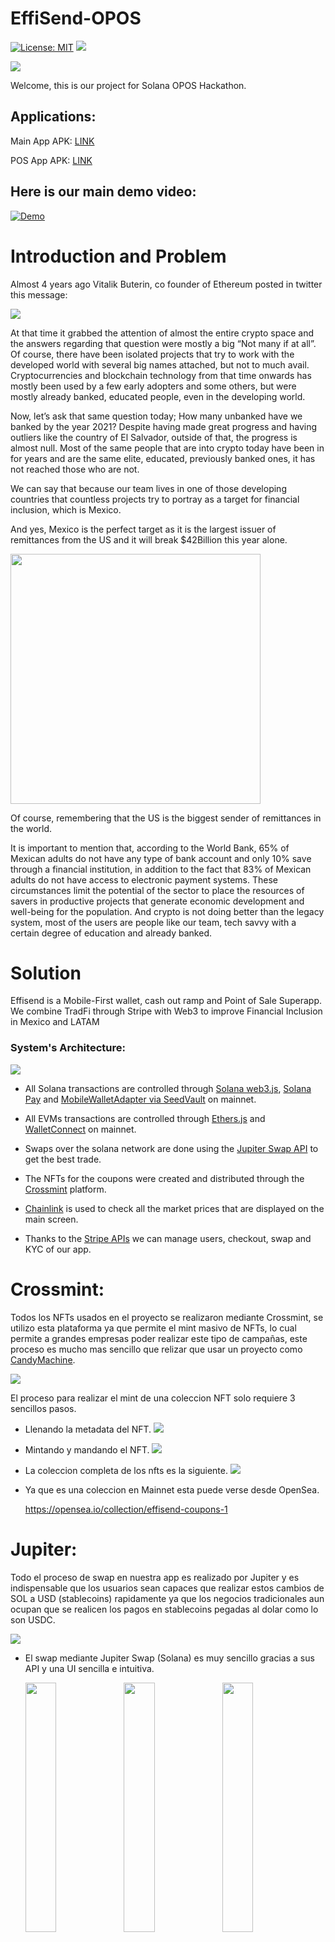 # EffiSend-OPOS
 
[![License: MIT](https://img.shields.io/badge/License-MIT-yellow.svg)](./LICENSE) [<img src="https://img.shields.io/badge/View-Video-red">](pending)

<img src="https://i.ibb.co/52MCK0x/logo-Splash.png">

Welcome, this is our project for Solana OPOS Hackathon.

## Applications:

Main App APK: [LINK](./EffiSend_APK/app-release.apk)

POS App APK: [LINK](./EffiSendPOS_APK/app-release.apk)

## Here is our main demo video: 

[![Demo](https://i.ibb.co/g4W3ypx/image.png)](pending)

# Introduction and Problem

Almost 4 years ago Vitalik Buterin, co founder of Ethereum posted in twitter this message:

<img src="https://i.ibb.co/ggfZWPD/vitalik.png">

At that time it grabbed the attention of almost the entire crypto space and the answers regarding that question were mostly a big “Not many if at all”. Of course, there have been isolated projects that try to work with the developed world with several big names attached, but not to much avail. Cryptocurrencies and blockchain technology from that time onwards has mostly been used by a few early adopters and some others, but were mostly already banked, educated people, even in the developing world. 

Now, let’s ask that same question today; How many unbanked have we banked by the year 2021? Despite having made great progress and having outliers like the country of El Salvador, outside of that, the progress is almost null. Most of the same people that are into crypto today have been in for years and are the same elite, educated, previously banked ones, it has not reached those who are not.   

We can say that because our team lives in one of those developing countries that countless projects try to portray as a target for financial inclusion, which is Mexico. 

And yes, Mexico is the perfect target as it is the largest issuer of remittances from the US and it will break $42Billion this year alone.  

<img src="https://cdn.howmuch.net/articles/outgoing-remittances-usa-final-8374.jpg" width="400">


Of course, remembering that the US is the biggest sender of remittances in the world.

It is important to mention that, according to the World Bank, 65% of Mexican adults do not have any type of bank account and only 10% save through a financial institution, in addition to the fact that 83% of Mexican adults do not have access to electronic payment systems. These circumstances limit the potential of the sector to place the resources of savers in productive projects that generate economic development and well-being for the population. And crypto is not doing better than the legacy system, most of the users are people like our team, tech savvy with a certain degree of education and already banked.


# Solution

Effisend is a Mobile-First wallet, cash out ramp and Point of Sale Superapp. We combine TradFi through Stripe with Web3 to improve Financial Inclusion in Mexico and LATAM

### System's Architecture:

<img src="https://i.ibb.co/NZCvKcY/scheme-4-drawio.png">

- All Solana transactions are controlled through [Solana web3.js](https://solana-labs.github.io/solana-web3.js/), [Solana Pay](https://www.npmjs.com/package/@solana/pay) and [MobileWalletAdapter via SeedVault](https://github.com/solana-mobile/mobile-wallet-adapter) on mainnet.

- All EVMs transactions are controlled through [Ethers.js](https://docs.ethers.org/v5/) and [WalletConnect](https://docs.walletconnect.com/2.0/) on mainnet.

- Swaps over the solana network are done using the [Jupiter Swap API](https://station.jup.ag/docs/apis/swap-api) to get the best trade.

- The NFTs for the coupons were created and distributed through the [Crossmint](https://www.crossmint.com/) platform.

- [Chainlink](https://data.chain.link/) is used to check all the market prices that are displayed on the main screen.

- Thanks to the [Stripe APIs](https://stripe.com/docs/api) we can manage users, checkout, swap and KYC of our app.

# Crossmint:

Todos los NFTs usados en el proyecto se realizaron mediante Crossmint, se utilizo esta plataforma ya que permite el mint masivo de NFTs, lo cual permite a grandes empresas poder realizar este tipo de campañas, este proceso es mucho mas sencillo que relizar que usar un proyecto como [CandyMachine](https://docs.metaplex.com/programs/candy-machine).

<img src="https://i.ibb.co/MVgjS6y/image.png">

El proceso para realizar el mint de una coleccion NFT solo requiere 3 sencillos pasos.

  - Llenando la metadata del NFT.
      <img src="https://i.ibb.co/4fvq751/Screenshot-2023-08-19-174150.png">

  -  Mintando y mandando el NFT.
      <img src="https://i.ibb.co/WDFjBHk/Screenshot-2023-08-19-174137.png">

  -  La coleccion completa de los nfts es la siguiente.
      <img src="https://i.ibb.co/bRdF30R/Screenshot-2023-08-19-174314.png">

- Ya que es una coleccion en Mainnet esta puede verse desde OpenSea.

  https://opensea.io/collection/effisend-coupons-1

# Jupiter:

Todo el proceso de swap en nuestra app es realizado por Jupiter y es indispensable que los usuarios sean capaces que realizar estos cambios de SOL a USD (stablecoins) rapidamente ya que los negocios tradicionales aun ocupan que se realicen los pagos en stablecoins pegadas al dolar como lo son USDC.

<img src="https://i.ibb.co/Kxnjhn4/image.png">

- El swap mediante Jupiter Swap (Solana) es muy sencillo gracias a sus API y una UI sencilla e intuitiva.

  <img src="https://i.ibb.co/xMqbTkt/vlcsnap-2023-08-20-19h51m20s255.png" width="32%"> <img src="https://i.ibb.co/YddWM1h/vlcsnap-2023-08-20-19h49m23s883.png" width="32%"> <img src="https://i.ibb.co/B3SmF7y/vlcsnap-2023-08-20-19h49m36s188.png" width="32%"> 

- Los Swaps pueden realizarse nativamente desde la app o usando el seedvault en caso de tenerlo.

  <img src="https://i.ibb.co/vsHg9Vp/vlcsnap-2023-08-20-19h49m42s994.png" width="32%"> <img src="https://i.ibb.co/gZ5HgqB/vlcsnap-2023-08-20-19h49m50s141.png" width="32%"> <img src="https://i.ibb.co/R9yZzV8/vlcsnap-2023-08-20-19h52m26s268.png" width="32%"> 

- Todo el codigo para generar el quote y obtener la transaccion para el swap es la siguiente y su implementacion en codigo es el siguiente [LINK](./EffiSend_RN/src/screens/swapSimple/swapSimple.js).

  - Quote: 

        const myHeaders = new Headers();
        const params = new URLSearchParams();
        const solContract = "So11111111111111111111111111111111111111112";
        const inputMint =
          tokenFrom.contract === "" ? solContract : tokenFrom.contract;
        const outputMint =
          tokenTo.contract === "" ? solContract : tokenTo.contract;
        const mult =
          tokenFrom.contract === ""
            ? LAMPORTS_PER_SOL
            : Math.pow(10, tokenFrom.decimals);
        const amountIn = parseFloat(amount) * mult;
        myHeaders.append("accept", "application/json");
        params.set("inputMint", inputMint);
        params.set("outputMint", outputMint);
        params.set("amount", `${amountIn}`);  
        params.set("swapMode", "ExactIn");  // Exact In Mode
        params.set("slippageBps", "50");    // Set slippage 0.5%
        params.set("feeBps", "30");         // Set 0.3% effisend extra commision fee
        //params.set("onlyDirectRoutes", "false");
        //params.set("asLegacyTransaction", "false");

        const requestOptions = {
          method: "GET",
          headers: myHeaders,
          redirect: "follow",
        };

        fetch(`https://quote-api.jup.ag/v4/quote?${params}`, requestOptions)
          .then((response) => response.json())

  - Get Transaction:

        const myHeaders = new Headers();
        myHeaders.append("accept", "application/json");
        myHeaders.append("Content-Type", "application/json");

        const raw = JSON.stringify({
          route: data,
          userPublicKey: this.context.value.publicKey.toString(),
          wrapUnwrapSOL: true,
          feeAccount: tokenTo.feePubKey, 
        });

        const requestOptions = {
          method: "POST",
          headers: myHeaders,
          body: raw,
          redirect: "follow",
        };

        fetch("https://quote-api.jup.ag/v4/swap", requestOptions)
          .then((response) => response.json())

# Main App Screens:

Nuestra aplicacion esta echa con el fin de ser una wallet sencilla para usuarios nuevos en crypto y poder ofrecer incluso servicios complejos como lo son el swap y pagos mediante solana pay, solo con un par de clics, algunas funciones principales que tenemos son las siguientes.

- Management de crypto assets sobre la red de solana o algunas de las EVMs mas importantes.

  <img src="https://i.ibb.co/6PRpyBm/vlcsnap-2023-08-20-18h04m29s143.png" width="32%"> <img src="https://i.ibb.co/mRt3vr8/Image.png" width="32%"> <img src="https://i.ibb.co/Zzs94JH/vlcsnap-2023-08-20-19h11m34s137.png" width="32%"> 

- Recepcion sencilla de pagos mediante QR, ya sea transferencia directa o mediante servicios como SolanaPay y Wallet Connect.

  <img src="https://i.ibb.co/v3W4QVP/Screenshot-20230820-191642.png" width="32%"> <img src="https://i.ibb.co/sQ7zJFX/Screenshot-20230820-191646.png" width="32%"> <img src="https://i.ibb.co/hMDnjR7/Screenshot-20230820-191651.png" width="32%"> 

- Conectividad a Dapps (EVM) y pagos con Solana Pay ya sea nativamente con la wallet o usando el wallet mobile adapter y seedvault.

  <img src="https://i.ibb.co/wLKb6sX/vlcsnap-2023-08-20-19h25m59s606.png" width="32%"> <img src="https://i.ibb.co/bPfXM6X/vlcsnap-2023-08-20-19h26m08s054.png" width="32%"> <img src="https://i.ibb.co/1rYChh3/vlcsnap-2023-08-20-19h25m08s452.png" width="32%"> 

- La seccion de Swap de nuestra aplicacion utiliza los servicios de DeFi de Jupiter Swap (Solana) y Uniswap (EVMs).

  <img src="https://i.ibb.co/xMqbTkt/vlcsnap-2023-08-20-19h51m20s255.png" width="32%"> <img src="https://i.ibb.co/YddWM1h/vlcsnap-2023-08-20-19h49m23s883.png" width="32%"> <img src="https://i.ibb.co/B3SmF7y/vlcsnap-2023-08-20-19h49m36s188.png" width="32%"> 

- Management de NFTs y en este caso cupones para obtener grandes descuentos con empresas.

  <img src="https://i.ibb.co/KbNXcwk/vlcsnap-2023-08-20-19h36m01s095.png" width="32%"> <img src="https://i.ibb.co/CsqRWNq/vlcsnap-2023-08-20-19h36m10s036.png" width="32%"> <img src="https://i.ibb.co/vJbWVBH/vlcsnap-2023-08-20-19h36m26s330.png" width="32%">

# Point of Sale application:

- The Point of Sale application is more focused on the simple reception of payments and an interface focused on generating payment orders through QR or NFC.

  <img src="https://i.ibb.co/j6kYRWK/Screenshot-2022-08-12-153401.png" width="32%">
  <img src="https://i.ibb.co/bHxqD2N/Screenshot-2022-08-12-153442.png" width="32%">

- The POS allows us to see the Crypto and Fiat balances received along with the list of transactions just like the Main App.

  <img src="https://i.ibb.co/wQ9jNnW/Screenshot-2022-08-12-153506.png" width="32%">
  <img src="https://i.ibb.co/bvJksb5/Screenshot-2022-08-12-153521.png" width="32%">

- One of the most important processes is being able to make payments at the POS through Solana Pay and get a discount if you own an NFT coupon. Being this the pillar of our device. (At this point the data at Label, Message and Memo are fillable fields, although you can scan the information using the POS Barcode Scanner and fill in any field with it, in the future these will be with data of the establishment or person receiving the payment)

  <img src="https://i.ibb.co/MRW1VCn/vlcsnap-2023-08-20-20h05m47s028.png" width="32%">
  <img src="https://i.ibb.co/s30hpvt/vlcsnap-2023-08-20-20h02m22s533.png" width="32%">
  <img src="https://i.ibb.co/xYxC0B8/vlcsnap-2023-08-20-20h02m31s300.png" width="32%">

- Automaticamente si la wallet que realiza el pago tiene el NFT correpondiente a el descuento, automaticamente el POS descontara el porcentaje.

  <img src="https://i.ibb.co/CsqRWNq/vlcsnap-2023-08-20-19h36m10s036.png" width="32%">
  <img src="https://i.ibb.co/vJbWVBH/vlcsnap-2023-08-20-19h36m26s330.png" width="32%">
  <img src="https://i.ibb.co/NCc0cbb/vlcsnap-2023-08-20-20h05m09s417.png" width="32%">

- Once the reference payment has been made, we will be able to see the confirmed and verified messages.

  <img src="https://i.ibb.co/ypdxGgZ/vlcsnap-2023-08-20-20h12m15s009.png" width="32%"> <img src="https://i.ibb.co/TKC10Hv/vlcsnap-2023-08-20-20h12m23s554.png" width="32%"> 

- In addition, we provide a printed receipt with the URL where you can check your transaction.

  <img src="https://i.ibb.co/YpqFrhk/vlcsnap-2023-08-20-20h13m51s369.png" width="32%"> <img src="https://i.ibb.co/Sf2Zs9q/vlcsnap-2023-08-20-20h13m55s909.png" width="32%">

- Let's print!

  <img src="./Images/gifimg.gif">

# Current state and what's next

This application is directed at those who cannot benefit directly from cryptocurrency. It has the usual, both crypto and fiat wallets, transfers between crypto and fiat, transfers between crypto accounts and it gives a spin on the cash in - cash out portion of the equation as no other project provides it. It is very important if this application is going to benefit and bank people to be very agile and compatible with FIAT at least until crypto reaches mass market. Most of the developed world has not even incorporated to legacy electronic systems. In addition to that the incorporation of a Point of Sale thought mainly for SMEs is something that can be key in augmenting the change for further adoption. 

I think we can make the jump from those systems almost directly to self-banking, such as the jump that was made in some parts of Africa and even here in Latin America from skipping telephone landlines directly to Mobile phones. If that jump was made from that type of technology this one can be analogous and possible. 

Perhaps the most important feedback we have obtained is that we have to show how our application will ensure the enforcement of anti-laundering laws. 

We will do that will strong KYC. And at the same time Mexico has published since 2018 strong laws to manage that including its fintech law.

https://en.legalparadox.com/post/the-definitive-guide-mexican-fintech-law-a-look-3-years-after-its-publication#:~:text=The%20Mexican%20FinTech%20Law%20was,as%20Artificial%20Intelligence%2C%20Blockchain%2C%20collaborative

Quoting: " The Mexican FinTech Law was one of the first regulatory bodies created specifically to promote innovation, the transformation of traditional banking and credit financial services that would even allow the possibility of incorporating exponential technology such as Artificial Intelligence, Blockchain, collaborative economies and peer-to-peer financial services in secure regulatory spaces. "

All of this was a silent revolution that happened in this jurisdiction after the HSBC money-laundering scandal that included cartels and some other nefarious individuals. 
https://www.investopedia.com/stock-analysis/2013/investing-news-for-jan-29-hsbcs-money-laundering-scandal-hbc-scbff-ing-cs-rbs0129.aspx

Thus, the need for Decentralized solutions.

Security and identity verification of the clients who use the app is paramount for us, and to thrive in this market we need this to emulate incumbents such as Bitso. We think our technology is mature enough if we compare with these incumbents and much safer. 

Regarding the application we would like to test it with real Capital perhaps in Q4 2022.

Hopefully you liked the Mobile DApp and Point of Sale.


# Team

#### 3 Engineers with experience developing IoT and hardware solutions. We have been working together now for 5 years since University.

[<img src="https://img.shields.io/badge/Luis%20Eduardo-Arevalo%20Oliver-blue">](https://www.linkedin.com/in/luis-eduardo-arevalo-oliver-989703122/)

[<img src="https://img.shields.io/badge/Victor%20Alonso-Altamirano%20Izquierdo-lightgrey">](https://www.linkedin.com/in/alejandro-s%C3%A1nchez-guti%C3%A9rrez-11105a157/)

[<img src="https://img.shields.io/badge/Alejandro-Sanchez%20Gutierrez-red">](https://www.linkedin.com/in/victor-alonso-altamirano-izquierdo-311437137/)


## References:

https://egade.tec.mx/es/egade-ideas/opinion/la-inclusion-financiera-en-mexico-retos-y-oportunidades

https://www.cnbv.gob.mx/Inclusi%C3%B3n/Anexos%20Inclusin%20Financiera/Panorama_IF_2021.pdf?utm_source=Panorama&utm_medium=email

https://www.inegi.org.mx/contenidos/saladeprensa/boletines/2021/OtrTemEcon/ENDUTIH_2020.pdf

https://www.cnbv.gob.mx/Inclusi%C3%B3n/Anexos%20Inclusin%20Financiera/Panorama_IF_2021.pdf?utm_source=Panorama&utm_medium=email

https://www.rappi.com

https://www.rapyd.net/

https://www.pointer.gg/tutorials/solana-pay-irl-payments/944eba7e-82c6-4527-b55c-5411cdf63b23#heads-up:-you're-super-early

https://worldpay.globalpaymentsreport.com/en/market-guides/mexico

https://www.sipa.columbia.edu/academics/capstone-projects/cryptocurrency-and-unbankedunderbanked-world